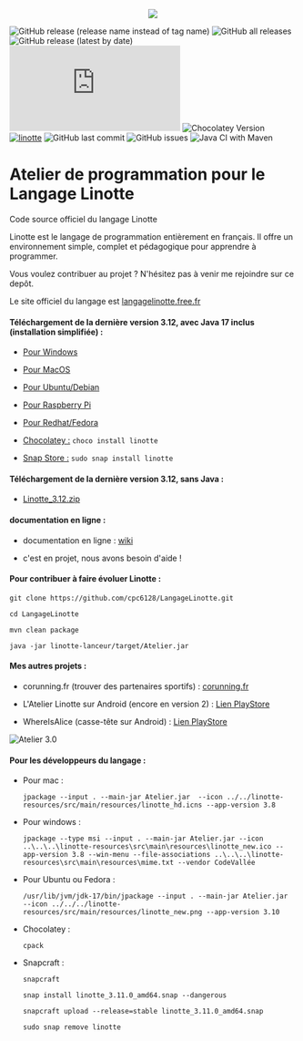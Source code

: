<p align="center">
  <img src="https://camo.githubusercontent.com/66b8d1c54bd4a1048d14da50e3eecfc19da9d7c9406e38569fb3f4aebcc9fbdf/687474703a2f2f6c616e676167656c696e6f7474652e667265652e66722f6769746875622f656e74657465322e706e67">
</p>

![GitHub release (release name instead of tag name)](https://img.shields.io/github/v/release/cpc6128/LangageLinotte?style=flat-square)
![GitHub all releases](https://img.shields.io/github/downloads/cpc6128/LangageLinotte/total?style=flat-square)
![GitHub release (latest by date)](https://img.shields.io/github/downloads/cpc6128/LangageLinotte/latest/total?style=flat-square)
![GitHub release (latest by date and asset)](https://img.shields.io/github/downloads/cpc6128/LangageLinotte/v3.9/Cours.de.programmation.Linotte.version.3.9.pdf?label=Tutoriel&style=flat-square)
![Chocolatey Version](https://img.shields.io/chocolatey/v/linotte?style=flat-square)
[![linotte](https://snapcraft.io/linotte/badge.svg)](https://snapcraft.io/linotte)
![GitHub last commit](https://img.shields.io/github/last-commit/cpc6128/LangageLinotte?style=plastic?style=flat-square)
![GitHub issues](https://img.shields.io/github/issues/cpc6128/LangageLinotte?style=flat-square)
![Java CI with Maven](https://github.com/cpc6128/LangageLinotte/workflows/Java%20CI%20with%20Maven/badge.svg)

# Atelier de programmation pour le Langage Linotte

Code source officiel du langage Linotte

Linotte est le langage de programmation entièrement en français. Il offre un environnement simple, complet et pédagogique pour apprendre à programmer.

Vous voulez contribuer au projet ? N'hésitez pas à venir me rejoindre sur ce depôt.

Le site officiel du langage est <a href="http://langagelinotte.free.fr">langagelinotte.free.fr</a>

#### Téléchargement de la dernière version 3.12, avec Java 17 inclus (installation simplifiée) :

- <a href="https://github.com/cpc6128/LangageLinotte/releases/download/v3.12/AtelierLinotte-3.12.msi">Pour Windows</a>

- <a href="https://github.com/cpc6128/LangageLinotte/releases/download/v3.12/AtelierLinotte-3.12.dmg">Pour MacOS</a>

- <a href="https://github.com/cpc6128/LangageLinotte/releases/download/v3.12/atelierlinotte_3.12-1_amd64.deb">Pour Ubuntu/Debian</a>

- <a href="https://github.com/cpc6128/LangageLinotte/releases/download/v3.11/atelierlinotte_3.11-1_armhf.deb">Pour Raspberry Pi</a>

- <a href="https://github.com/cpc6128/LangageLinotte/releases/download/v3.12/atelierlinotte-3.12-1.x86_64.rpm">Pour Redhat/Fedora</a>

- <a href="https://chocolatey.org/packages/linotte">Chocolatey :</a> `choco install linotte`

- <a href="https://snapcraft.io/linotte">Snap Store :</a> `sudo snap install linotte`

#### Téléchargement de la dernière version 3.12, sans Java :

- <a href="https://github.com/cpc6128/LangageLinotte/releases/download/v3.12/Linotte_3.12-2022-01-31-19-35.zip">Linotte_3.12.zip</a>

#### documentation en ligne :

- documentation en ligne : <a href="https://github.com/cpc6128/LangageLinotte/wiki">wiki</a>

- c'est en projet, nous avons besoin d'aide !

#### Pour contribuer à faire évoluer Linotte :
`git clone https://github.com/cpc6128/LangageLinotte.git`

`cd LangageLinotte`

`mvn clean package`

`java -jar linotte-lanceur/target/Atelier.jar`

#### Mes autres projets :

- corunning.fr (trouver des partenaires sportifs) : <a href="https://www.corunning.fr">corunning.fr</a>

- L'Atelier Linotte sur Android (encore en version 2) : <a href="https://play.google.com/store/apps/details?id=fr.codevallee.langagelinotte.atelierlinotte">Lien PlayStore</a>

- WhereIsAlice (casse-tête sur Android) : <a href="https://play.google.com/store/apps/details?id=fr.codevallee.whereisalice">Lien PlayStore</a>

![Atelier 3.0](https://camo.githubusercontent.com/17b8abb2ff608bb6635cdbf49c5a3d529b06a83cc865f46d13352e736176b170/687474703a2f2f6c616e676167656c696e6f7474652e667265652e66722f6769746875622f6174656c6965722d64726163756c61322e706e67)

#### Pour les développeurs du langage :

- Pour mac :

  `jpackage --input . --main-jar Atelier.jar  --icon ../../linotte-resources/src/main/resources/linotte_hd.icns --app-version 3.8`

- Pour windows :

  `jpackage --type msi --input . --main-jar Atelier.jar --icon ..\..\..\linotte-resources\src\main\resources\linotte_new.ico --app-version 3.8 --win-menu --file-associations ..\..\..\linotte-resources\src\main\resources\mime.txt --vendor CodeVallée`

- Pour Ubuntu ou Fedora :

  `/usr/lib/jvm/jdk-17/bin/jpackage --input . --main-jar Atelier.jar  --icon ../../../linotte-resources/src/main/resources/linotte_new.png --app-version 3.10`

- Chocolatey :

  `cpack`

- Snapcraft :

  `snapcraft`

  `snap install linotte_3.11.0_amd64.snap --dangerous`

  `snapcraft upload --release=stable linotte_3.11.0_amd64.snap`

  `sudo snap remove linotte`

